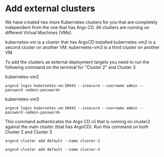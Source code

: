 # Add external clusters

We have created two more Kubernetes clusters for you that are completely independent from the one that has Argo CD. 
All clusters are running on different Virtual Machines (VMs).

kubernetes-vm is a cluster that has ArgoCD installed
kubernetes-vm2 is a second cluster on another VM.
kubernetes-vm3 is a third cluster on another VM.

To add the clusters as external deployment targets you need to run the following command on the terminal for "Cluster 2" and Cluster 3

kubernetes-vm2
```
argocd login kubernetes-vm:30443 --insecure --username admin --password <admin-password>
```
kubernetes-vm3
```
argocd login kubernetes-vm:30443 --insecure --username admin --password <admin-password>
```
This command authenticates the Argo CD cli that is running on cluster2 against the main cluster (that has ArgoCD). Run this command on both Cluster 2 and Cluster 3
```
argocd cluster add default --name cluster-2
```
```
argocd cluster add default --name cluster-3
```
